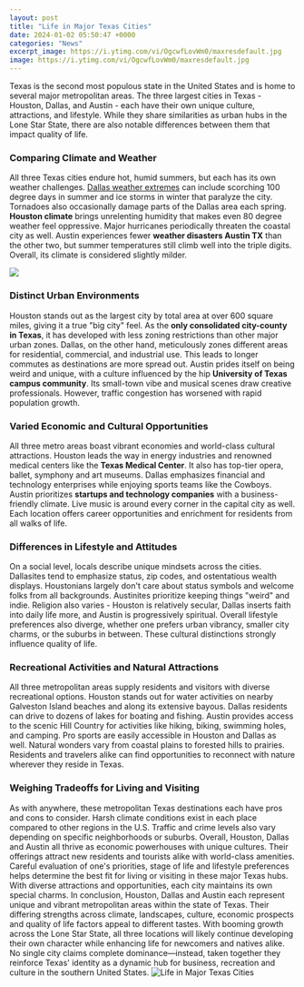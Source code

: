 ```yaml
---
layout: post
title: "Life in Major Texas Cities"
date: 2024-01-02 05:50:47 +0000
categories: "News"
excerpt_image: https://i.ytimg.com/vi/OgcwfLovWm0/maxresdefault.jpg
image: https://i.ytimg.com/vi/OgcwfLovWm0/maxresdefault.jpg
---
```


Texas is the second most populous state in the United States and is home to several major metropolitan areas. The three largest cities in Texas - Houston, Dallas, and Austin - each have their own unique culture, attractions, and lifestyle. While they share similarities as urban hubs in the Lone Star State, there are also notable differences between them that impact quality of life.
### Comparing Climate and Weather 
All three Texas cities endure hot, humid summers, but each has its own weather challenges. [Dallas weather extremes](https://thetopnews.github.io/page6/) can include scorching 100 degree days in summer and ice storms in winter that paralyze the city. Tornadoes also occasionally damage parts of the Dallas area each spring. **Houston climate** brings unrelenting humidity that makes even 80 degree weather feel oppressive. Major hurricanes periodically threaten the coastal city as well. Austin experiences fewer **weather disasters Austin TX** than the other two, but summer temperatures still climb well into the triple digits. Overall, its climate is considered slightly milder.

![](https://journeyz.co/wp-content/uploads/2021/01/Houston-Texas.jpg)
### Distinct Urban Environments 
Houston stands out as the largest city by total area at over 600 square miles, giving it a true "big city" feel. As the **only consolidated city-county in Texas**, it has developed with less zoning restrictions than other major urban zones. Dallas, on the other hand, meticulously zones different areas for residential, commercial, and industrial use. This leads to longer commutes as destinations are more spread out. Austin prides itself on being weird and unique, with a culture influenced by the hip **University of Texas campus community**. Its small-town vibe and musical scenes draw creative professionals. However, traffic congestion has worsened with rapid population growth.
### Varied Economic and Cultural Opportunities
All three metro areas boast vibrant economies and world-class cultural attractions. Houston leads the way in energy industries and renowned medical centers like the **Texas Medical Center**. It also has top-tier opera, ballet, symphony and art museums. Dallas emphasizes financial and technology enterprises while enjoying sports teams like the Cowboys. Austin prioritizes **startups and technology companies** with a business-friendly climate. Live music is around every corner in the capital city as well. Each location offers career opportunities and enrichment for residents from all walks of life.
### Differences in Lifestyle and Attitudes  
On a social level, locals describe unique mindsets across the cities. Dallasites tend to emphasize status, zip codes, and ostentatious wealth displays. Houstonians largely don't care about status symbols and welcome folks from all backgrounds. Austinites prioritize keeping things "weird" and indie. Religion also varies - Houston is relatively secular, Dallas inserts faith into daily life more, and Austin is progressively spiritual. Overall lifestyle preferences also diverge, whether one prefers urban vibrancy, smaller city charms, or the suburbs in between. These cultural distinctions strongly influence quality of life.
### Recreational Activities and Natural Attractions
All three metropolitan areas supply residents and visitors with diverse recreational options. Houston stands out for water activities on nearby Galveston Island beaches and along its extensive bayous. Dallas residents can drive to dozens of lakes for boating and fishing. Austin provides access to the scenic Hill Country for activities like hiking, biking, swimming holes, and camping. Pro sports are easily accessible in Houston and Dallas as well. Natural wonders vary from coastal plains to forested hills to prairies. Residents and travelers alike can find opportunities to reconnect with nature wherever they reside in Texas.
### Weighing Tradeoffs for Living and Visiting 
As with anywhere, these metropolitan Texas destinations each have pros and cons to consider. Harsh climate conditions exist in each place compared to other regions in the U.S. Traffic and crime levels also vary depending on specific neighborhoods or suburbs. Overall, Houston, Dallas and Austin all thrive as economic powerhouses with unique cultures. Their offerings attract new residents and tourists alike with world-class amenities. Careful evaluation of one's priorities, stage of life and lifestyle preferences helps determine the best fit for living or visiting in these major Texas hubs. With diverse attractions and opportunities, each city maintains its own special charms.
In conclusion, Houston, Dallas and Austin each represent unique and vibrant metropolitan areas within the state of Texas. Their differing strengths across climate, landscapes, culture, economic prospects and quality of life factors appeal to different tastes. With booming growth across the Lone Star State, all three locations will likely continue developing their own character while enhancing life for newcomers and natives alike. No single city claims complete dominance—instead, taken together they reinforce Texas' identity as a dynamic hub for business, recreation and culture in the southern United States.
![Life in Major Texas Cities](https://i.ytimg.com/vi/OgcwfLovWm0/maxresdefault.jpg)